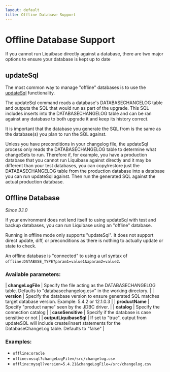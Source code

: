```yaml
---
layout: default
title: Offline Database Support
---
```


# Offline Database Support #

If you cannot run Liquibase directly against a database, there are two major options to ensure your database is kept up to date

## updateSql

The most common way to manage "offline" databases is to use the <a href="sql_output.html">updateSql</a> functionality.

The updateSql command reads a database's DATABASECHANGELOG table and outputs the SQL that would run as part of the upgrade.
This SQL includes inserts into the DATABASECHANGELOG table and can be ran against any database to both upgrade it and keep its history correct.

It is important that the database you generate the SQL from is the same as the database(s) you plan to run the SQL against.

Unless you have preconditions in your changelog file, the updateSql process only reads the DATABASECHANGELOG table to determine what changeSets to run.
Therefore if, for example, you have a production database that you cannot run Liquibase against directly and it may be different than your test databases,
you can copy/restore just the DATABASECHANGELOG table from the production database into a database you can run updateSql against. Then run the generated SQL against the actual production database.

## Offline Database

_Since 3.1.0_

If your environment does not lend itself to using updateSql with test and backup databases, you can run Liquibase using an "offline" database.

Running in offline mode only supports "updateSql". It does not support direct update, diff, or preconditions as there is nothing to actually update or state to check.

An offline database is "connected" to using a url syntax of `offline:DATABASE_TYPE?param1=value1&aparam2=value2`.

### Available parameters:

| **changeLogFile** |  Specify the file acting as the DATABASECHANGELOG table. Defaults to "databasechangelog.csv" in the working directory.  |
| **version** |  Specify the database version to ensure generated SQL matches target database version. Example: 5.4.2 or 12.1.0.3 |
| **productName** | Specify "product name" seen by the JDBC driver. |
| **catalog** | Specify the connection catalog |
| **caseSensitive** | Specify if the database is case sensitive or not |
| **outputLiquibaseSql** | If set to "true", output from updateSQL will include create/insert statements for the DatabaseChangeLog table. Defaults to "false" |

### Examples:

- `offline:oracle`
- `offine:mssql?changeLogFile=/src/changelog.csv`
- `offline:mysql?version=5.4.21&changeLogFile=/src/changelog.csv`